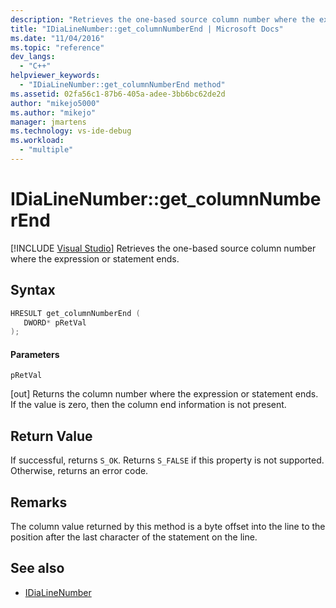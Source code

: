 ```yaml
---
description: "Retrieves the one-based source column number where the expression or statement ends."
title: "IDiaLineNumber::get_columnNumberEnd | Microsoft Docs"
ms.date: "11/04/2016"
ms.topic: "reference"
dev_langs:
  - "C++"
helpviewer_keywords:
  - "IDiaLineNumber::get_columnNumberEnd method"
ms.assetid: 02fa56c1-87b6-405a-adee-3bb6bc62de2d
author: "mikejo5000"
ms.author: "mikejo"
manager: jmartens
ms.technology: vs-ide-debug
ms.workload:
  - "multiple"
---
```

# IDiaLineNumber::get_columnNumberEnd

 [!INCLUDE [Visual Studio](~/includes/applies-to-version/vs-windows-only.md)]
Retrieves the one-based source column number where the expression or statement ends.

## Syntax

```C++
HRESULT get_columnNumberEnd ( 
   DWORD* pRetVal
);
```

#### Parameters
 `pRetVal`

[out] Returns the column number where the expression or statement ends. If the value is zero, then the column end information is not present.

## Return Value
 If successful, returns `S_OK`. Returns `S_FALSE` if this property is not supported. Otherwise, returns an error code.

## Remarks
 The column value returned by this method is a byte offset into the line to the position after the last character of the statement on the line.

## See also
- [IDiaLineNumber](../../debugger/debug-interface-access/idialinenumber.md)
